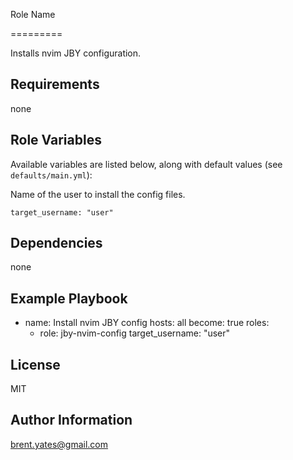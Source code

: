 Role Name

=========

Installs nvim JBY configuration.

Requirements
------------

none

Role Variables
--------------

Available variables are listed below, along with default values (see `defaults/main.yml`):

Name of the user to install the config files.

    target_username: "user"

Dependencies
------------

none

Example Playbook
----------------

- name: Install nvim JBY config
  hosts: all
  become: true
  roles:
  - role: jby-nvim-config
    target_username: "user"

License
-------

MIT

Author Information
------------------

brent.yates@gmail.com

